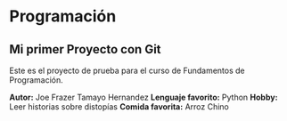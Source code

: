 # Programación

## Mi primer Proyecto con Git

Este es el proyecto de prueba para el curso de Fundamentos de Programación.

**Autor:** Joe Frazer Tamayo Hernandez
**Lenguaje favorito:** Python
**Hobby:** Leer historias sobre distopías
**Comida favorita:** Arroz Chino
